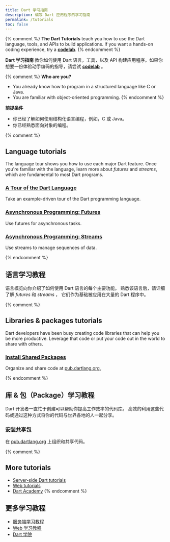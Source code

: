 ```yaml
---
title: Dart 学习指南
description: 编写 Dart 应用程序的学习指南
permalink: /tutorials
toc: false
---
```



{% comment %}
**The Dart Tutorials** teach you how to use the Dart
language, tools, and APIs to build applications.
If you want a hands-on coding experience, try a
**[codelab](/codelabs)**.
{% endcomment %}


**Dart 学习指南** 教你如何使用 Dart 语言，工具，以及 API 
构建应用程序。如果你想要一份体验动手编码的指导，请尝试
**[codelab](/codelabs)** 。


{% comment %}
**Who are you?**

* You already know how to program in a structured language like C or Java.
* You are familiar with object-oriented programming.
{% endcomment %}


**前提条件**

* 你已经了解如何使用结构化语言编程，例如，C 或 Java。
* 你已经熟悉面向对象的编程。


{% comment %}
## Language tutorials

The language tour shows you how to use each major Dart feature.
Once you're familiar with the language,
learn more about _futures_ and _streams_,
which are fundamental to most Dart programs.

<div class="card-grid">
  <div class="card">
    <h3><a href="/guides/language/language-tour">A Tour of the Dart Language</a></h3>
    <p>Take an example-driven tour of the Dart programming language.</p>
  </div>
  <div class="card">
    <h3><a href="/tutorials/language/futures">Asynchronous Programming:
        Futures</a></h3>
    <p>Use futures for asynchronous tasks.</p>
  </div>
  <div class="card">
    <h3><a href="/tutorials/language/streams">Asynchronous Programming:
       Streams</a></h3>
    <p>Use streams to manage sequences of data.</p>
  </div>
</div>
{% endcomment %}


## 语言学习教程

语言概览向你介绍了如何使用 Dart 语言的每个主要功能。
熟悉该语言后，请详细了解 _futures_ 和 _streams_ ，
它们作为基础被应用在大量的 Dart 程序中。


{% comment %}
## Libraries &amp; packages tutorials

Dart developers have been busy creating code libraries that can help you
be more productive.
Leverage that code or put your code out in the world to share with others.

<div class="card-grid">
  <div class="card">
    <h3><a href="/tutorials/libraries/shared-pkgs">Install Shared Packages</a></h3>
    <p>Organize and share code at
       <a href="{{site.pub}}">pub.dartlang.org.</a></p>
  </div>
</div>
{% endcomment %}


## 库 &amp; 包（Package）学习教程

Dart 开发者一直忙于创建可以帮助你提高工作效率的代码库。
高效的利用这些代码或通过这种方式将你的代码与世界各地的人一起分享。

<div class="card-grid">
  <div class="card">
    <h3><a href="/tutorials/libraries/shared-pkgs">安装共享包</a></h3>
    <p>在
       <a href="{{site.pub}}">pub.dartlang.org</a>
       上组织和共享代码。
    </p>
  </div>
</div>


{% comment %}
## More tutorials

* [Server-side Dart tutorials](/tutorials/dart-vm)
* [Web tutorials]({{site.webdev}}/tutorials)
* [Dart Academy](https://dart.academy)
{% endcomment %}


## 更多学习教程

* [服务端学习教程](/tutorials/dart-vm)
* [Web 学习教程]({{site.webdev}}/tutorials)
* [Dart 学院](https://dart.academy)
